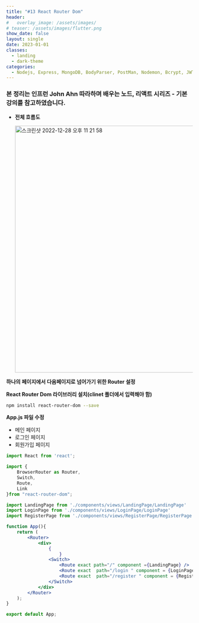 ```yaml
---
title: "#13 React Router Dom"
header:
#   overlay_image: /assets/images/
# teaser: /assets/images/flutter.png
show_date: false
layout: single
date: 2023-01-01
classes:
  - landing
  - dark-theme
categories:
  - Nodejs, Express, MongoDB, BodyParser, PostMan, Nodemon, Bcrypt, JWT, Auth, React, React Router Dom
---
```


### 본 정리는 인프런 John Ahn 따라하며 배우는 노드, 리액트 시리즈 - 기본 강의를 참고하였습니다.

- **전체 흐름도**
    
    <img width="667" alt="스크린샷 2022-12-28 오후 11 21 58" src="https://user-images.githubusercontent.com/79856225/210166378-77af81fe-de50-4c5b-bbd2-89829d639358.png">

    

**하나의 페이지에서 다음페이지로 넘어가기 위한 Router 설정**

**React Router Dom 라이브러리 설치(clinet 폴더에서 입력해야 함)**

```bash
npm install react-router-dom --save
```

**App.js 파일 수정**

- 메인 페이지
- 로그인 페이지
- 회원가입 페이지

```jsx
import React from 'react';

import {
	BrowserRouter as Router,
	Switch,
	Route,
	Link
}from "react-router-dom";

import LandingPage from './components/views/LandingPage/LandingPage'
import LoginPage from './components/views/LoginPage/LoginPage'
import RegisterPage from './components/views/RegisterPage/RegisterPage'

function App(){
	return (
		<Router>
			<div>
				{
					}
				<Switch>
					<Route exact path="/" component ={LandingPage} />
					<Route exact  path="/login " component = {LoginPage} />
					<Route exact  path="/register " component = {RegisterPage } />
				</Switch>
			</div>
		</Router>		
	);
}

export default App;
```
